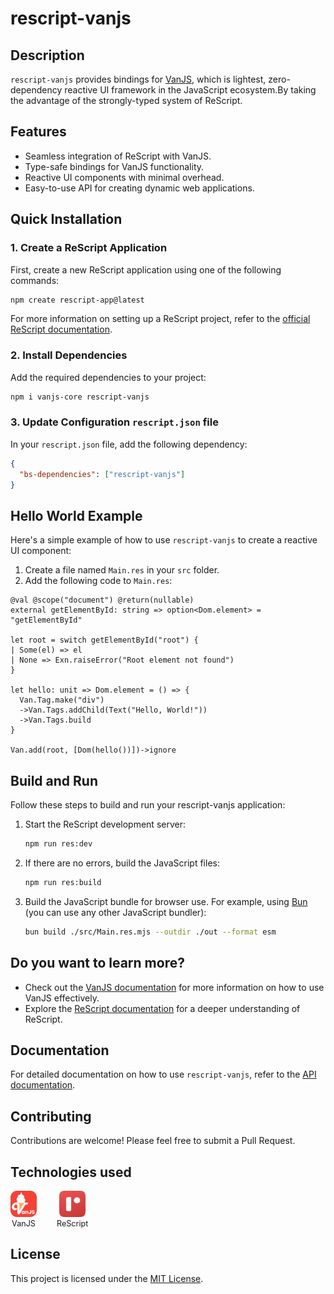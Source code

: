 # rescript-vanjs

## Description

`rescript-vanjs` provides bindings for [VanJS](https://vanjs.org/), which is lightest, zero-dependency reactive UI framework in the JavaScript ecosystem.By taking the advantage of the strongly-typed system of ReScript.

## Features

- Seamless integration of ReScript with VanJS.
- Type-safe bindings for VanJS functionality.
- Reactive UI components with minimal overhead.
- Easy-to-use API for creating dynamic web applications.

## Quick Installation

### 1. Create a ReScript Application

First, create a new ReScript application using one of the following commands:

```sh
npm create rescript-app@latest
```

For more information on setting up a ReScript project, refer to the [official ReScript documentation](https://rescript-lang.org/docs/manual/latest/installation).

### 2. Install Dependencies

Add the required dependencies to your project:

```sh
npm i vanjs-core rescript-vanjs
```

### 3. Update Configuration `rescript.json` file

In your `rescript.json` file, add the following dependency:

```json
{
  "bs-dependencies": ["rescript-vanjs"]
}
```

## Hello World Example

Here's a simple example of how to use `rescript-vanjs` to create a reactive UI component:

1. Create a file named `Main.res` in your `src` folder.
2. Add the following code to `Main.res`:

```rescript
@val @scope("document") @return(nullable)
external getElementById: string => option<Dom.element> = "getElementById"

let root = switch getElementById("root") {
| Some(el) => el
| None => Exn.raiseError("Root element not found")
}

let hello: unit => Dom.element = () => {
  Van.Tag.make("div")
  ->Van.Tags.addChild(Text("Hello, World!"))
  ->Van.Tags.build
}

Van.add(root, [Dom(hello())])->ignore
```

## Build and Run

Follow these steps to build and run your rescript-vanjs application:

1. Start the ReScript development server:
   ```sh
   npm run res:dev
   ```

2. If there are no errors, build the JavaScript files:
   ```sh
   npm run res:build
   ```

3. Build the JavaScript bundle for browser use. For example, using [Bun](https://bun.sh/) (you can use any other JavaScript bundler):
   ```sh
   bun build ./src/Main.res.mjs --outdir ./out --format esm
   ```

## Do you want to learn more?

- Check out the [VanJS documentation](https://vanjs.org/tutorial) for more information on how to use VanJS effectively.
- Explore the [ReScript documentation](https://rescript-lang.org/docs/manual/latest/introduction) for a deeper understanding of ReScript.

## Documentation

For detailed documentation on how to use `rescript-vanjs`, refer to the [API documentation](docs/api-index.md).

## Contributing

Contributions are welcome! Please feel free to submit a Pull Request.

## Technologies used

<div style="display: flex; gap: 32px; align-items: flex-start;">
  <div style="text-align: center;">
    <a target="_blank" href="https://vanjs.org/">
      <img src="./images/vanjs-logo.png" alt="VanJS" width="42" height="42" />
    </a>
    <div style="font-size: 0.9em;">VanJS</div>
  </div>
  <div style="text-align: center;">
    <a target="_blank" href="https://rescript-lang.org/">
      <img src="./images/rescript-logo.png" alt="ReScript" width="42" height="42" />
    </a>
    <div style="font-size: 0.9em;">ReScript</div>
  </div>
</div>

## License

This project is licensed under the [MIT License](LICENSE).
